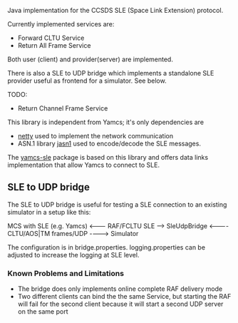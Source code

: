 Java implementation for the CCSDS SLE (Space Link Extension) protocol.

Currently implemented services are:
 - Forward CLTU Service
 - Return All Frame Service
 
 Both user (client) and provider(server) are implemented.
 
 There is also a SLE to UDP bridge which implements a standalone SLE provider useful as frontend for a simulator.
 See below.
 
 TODO:
 - Return Channel Frame Service 
 
 
 This library is independent from Yamcs; it's only dependencies are 
 - [netty](https://netty.io/) used to implement the network communication
 - ASN.1 library [jasn1](https://www.beanit.com/asn1/) used to encode/decode the SLE messages.
 
 The [yamcs-sle](http://github.com/yamcs) package is based on this library and  offers data links implementation that allow Yamcs to connect to SLE.
 
 
## SLE to UDP bridge

The SLE to UDP bridge is useful for testing a SLE connection to an existing simulator in a setup like this:

MCS with SLE (e.g. Yamcs) <--- RAF/FCLTU SLE --> SleUdpBridge <---- CLTU/AOS|TM frames/UDP ----> Simulator

The configuration is in bridge.properties. logging.properties can be adjusted to increase the logging at SLE level.


### Known Problems and Limitations

* The bridge does only implements online complete RAF delivery mode
* Two different clients can bind the the same Service, but starting the RAF will fail for the second client because it will start a second UDP server on the same port


 
